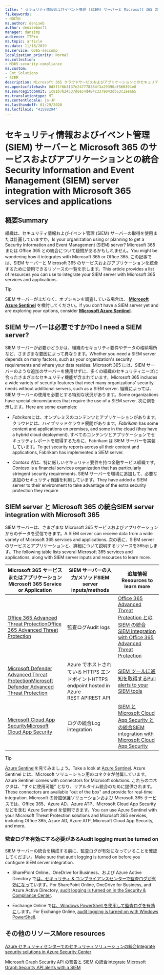 ```yaml
---
title: " セキュリティ情報およびイベント管理 (SIEM) サーバーと Microsoft 365 のサービスおよびアプリケーションとの統合"
f1.keywords:
- NOCSH
ms.author: deniseb
author: denisebmsft
manager: dansimp
audience: ITPro
ms.topic: article
ms.date: 11/18/2019
ms.service: O365-seccomp
localization_priority: Normal
ms.collection:
- M365-security-compliance
ms.custom:
- Ent_Solutions
- SIEM
description: Microsoft 365 クラウドサービスおよびアプリケーションとのセキュリティ情報およびイベント管理 (SIEM) サーバーの統合の概要を理解する
ms.openlocfilehash: 0d5f1f6b3137e247778384f3a29390af560394e8
ms.sourcegitcommit: 1c91b7b24537d0e54d484c3379043db53c1aea65
ms.translationtype: MT
ms.contentlocale: ja-JP
ms.lasthandoff: 01/29/2020
ms.locfileid: "41598294"
---
```

#  <a name="security-information-and-event-management-siem-server-integration-with-microsoft-365-services-and-applications"></a><span data-ttu-id="1cb09-103">セキュリティ情報およびイベント管理 (SIEM) サーバーと Microsoft 365 のサービスおよびアプリケーションとの統合</span><span class="sxs-lookup"><span data-stu-id="1cb09-103">Security Information and Event Management (SIEM) server integration with Microsoft 365 services and applications</span></span>

## <a name="summary"></a><span data-ttu-id="1cb09-104">概要</span><span class="sxs-lookup"><span data-stu-id="1cb09-104">Summary</span></span>

<span data-ttu-id="1cb09-105">組織は、セキュリティ情報およびイベント管理 (SIEM) サーバーの取得を使用または計画していますか。</span><span class="sxs-lookup"><span data-stu-id="1cb09-105">Is your organization using or planning to get a Security Information and Event Management (SIEM) server?</span></span> <span data-ttu-id="1cb09-106">Microsoft 365 または Office 365 との統合について疑問があるかもしれません。</span><span class="sxs-lookup"><span data-stu-id="1cb09-106">You might be wondering how it integrates with Microsoft 365 or Office 365.</span></span> <span data-ttu-id="1cb09-107">この記事では、SIEM サーバーと Microsoft 365 のサービスおよびアプリケーションを統合するために使用できるリソースの一覧を示します。</span><span class="sxs-lookup"><span data-stu-id="1cb09-107">This article provides a list of resources you can use to integrate your SIEM server with Microsoft 365 services and applications.</span></span>

> [!TIP]
> <span data-ttu-id="1cb09-108">SIEM サーバーがまだなく、オプションを調査している場合は、 **[Microsoft Azure Sentinel](https://docs.microsoft.com/azure/sentinel/overview)** を検討してください。</span><span class="sxs-lookup"><span data-stu-id="1cb09-108">If you don't have a SIEM server yet and are exploring your options, consider **[Microsoft Azure Sentinel](https://docs.microsoft.com/azure/sentinel/overview)**.</span></span>

## <a name="do-i-need-a-siem-server"></a><span data-ttu-id="1cb09-109">SIEM サーバーは必要ですか?</span><span class="sxs-lookup"><span data-stu-id="1cb09-109">Do I need a SIEM server?</span></span>

<span data-ttu-id="1cb09-110">SIEM サーバーが必要かどうかは、組織のセキュリティ要件やデータの格納場所など、さまざまな要因によって異なります。</span><span class="sxs-lookup"><span data-stu-id="1cb09-110">Whether you need a SIEM server depends on many factors, such as your organization's security requirements and where your data resides.</span></span> <span data-ttu-id="1cb09-111">Microsoft 365 には、SIEM サーバーのような追加のサーバーを使用せずに、多くの組織のセキュリティニーズに合ったさまざまなセキュリティ機能が含まれています。</span><span class="sxs-lookup"><span data-stu-id="1cb09-111">Microsoft 365 includes a wide variety of security features that meet many organizations' security needs without additional servers, such as a SIEM server.</span></span> <span data-ttu-id="1cb09-112">組織によっては、SIEM サーバーの使用を必要とする特別な状況があります。</span><span class="sxs-lookup"><span data-stu-id="1cb09-112">Some organizations have special circumstances that require the use of a SIEM server.</span></span> <span data-ttu-id="1cb09-113">次に例を示します。</span><span class="sxs-lookup"><span data-stu-id="1cb09-113">Here are some examples:</span></span>

- <span data-ttu-id="1cb09-114">*Fabrikam*には、オンプレミスのコンテンツとアプリケーションがあります。クラウドには、ハイブリッドクラウド展開があります。</span><span class="sxs-lookup"><span data-stu-id="1cb09-114">*Fabrikam* has some content and applications on premises, and some in the cloud (they have a hybrid cloud deployment).</span></span> <span data-ttu-id="1cb09-115">すべてのコンテンツとアプリケーションでセキュリティレポートを取得するために、Fabrikam は SIEM サーバーを実装しています。</span><span class="sxs-lookup"><span data-stu-id="1cb09-115">To get security reports across all their content and applications, Fabrikam has implemented a SIEM server.</span></span> 

- <span data-ttu-id="1cb09-116">*Contoso 社*は、特に厳しいセキュリティ要件を持つ金融サービス組織です。</span><span class="sxs-lookup"><span data-stu-id="1cb09-116">*Contoso* is a financial services organization that has particularly stringent security requirements.</span></span> <span data-ttu-id="1cb09-117">SIEM サーバーを環境に追加して、必要な追加のセキュリティ保護を利用しています。</span><span class="sxs-lookup"><span data-stu-id="1cb09-117">They have added a SIEM server to their environment to take advantage of the extra security protection they require.</span></span>

## <a name="siem-server-integration-with-microsoft-365"></a><span data-ttu-id="1cb09-118">SIEM server と Microsoft 365 の統合</span><span class="sxs-lookup"><span data-stu-id="1cb09-118">SIEM server integration with Microsoft 365</span></span>

<span data-ttu-id="1cb09-119">SIEM サーバーは、さまざまな Microsoft 365 サービスおよびアプリケーションからのデータを受信できます。</span><span class="sxs-lookup"><span data-stu-id="1cb09-119">A SIEM server can receive data from a wide variety of Microsoft 365 services and applications.</span></span> <span data-ttu-id="1cb09-120">次の表に、SIEM server のサービスとアプリケーションと、詳細について説明するリソースを365示します。</span><span class="sxs-lookup"><span data-stu-id="1cb09-120">The following table lists several Microsoft 365 services and applications, along with SIEM server inputs and resources to learn more.</span></span> 

| <span data-ttu-id="1cb09-121">Microsoft 365 サービスまたはアプリケーション</span><span class="sxs-lookup"><span data-stu-id="1cb09-121">Microsoft 365 Service or Application</span></span> | <span data-ttu-id="1cb09-122">SIEM サーバーの入力/メソッド</span><span class="sxs-lookup"><span data-stu-id="1cb09-122">SIEM server inputs/methods</span></span> | <span data-ttu-id="1cb09-123">追加情報</span><span class="sxs-lookup"><span data-stu-id="1cb09-123">Resources to learn more</span></span> |
| --- | --- | --- |
| [<span data-ttu-id="1cb09-124">Office 365 Advanced Threat Protection</span><span class="sxs-lookup"><span data-stu-id="1cb09-124">Office 365 Advanced Threat Protection</span></span>](office-365-atp.md)  | <span data-ttu-id="1cb09-125">監査ログ</span><span class="sxs-lookup"><span data-stu-id="1cb09-125">Audit logs</span></span> | [<span data-ttu-id="1cb09-126">Office 365 Advanced Threat Protection との SIEM の統合</span><span class="sxs-lookup"><span data-stu-id="1cb09-126">SIEM integration with Office 365 Advanced Threat Protection</span></span>](siem-integration-with-office-365-ti.md) |
| [<span data-ttu-id="1cb09-127">Microsoft Defender Advanced Threat Protection</span><span class="sxs-lookup"><span data-stu-id="1cb09-127">Microsoft Defender Advanced Threat Protection</span></span>](https://docs.microsoft.com/windows/security/threat-protection/) | <span data-ttu-id="1cb09-128">Azure でホストされている HTTPS エンドポイント</span><span class="sxs-lookup"><span data-stu-id="1cb09-128">HTTPS endpoint hosted in Azure</span></span> <br/><span data-ttu-id="1cb09-129">REST API</span><span class="sxs-lookup"><span data-stu-id="1cb09-129">REST API</span></span>| [<span data-ttu-id="1cb09-130">SIEM ツールに通知を取得する</span><span class="sxs-lookup"><span data-stu-id="1cb09-130">Pull alerts to your SIEM tools</span></span>](https://docs.microsoft.com/windows/security/threat-protection/microsoft-defender-atp/configure-siem) |
| [<span data-ttu-id="1cb09-131">Microsoft Cloud App Security</span><span class="sxs-lookup"><span data-stu-id="1cb09-131">Microsoft Cloud App Security</span></span>](https://docs.microsoft.com/cloud-app-security/what-is-cloud-app-security) | <span data-ttu-id="1cb09-132">ログの統合</span><span class="sxs-lookup"><span data-stu-id="1cb09-132">Log integration</span></span> | [<span data-ttu-id="1cb09-133">SIEM と Microsoft Cloud App Security との統合</span><span class="sxs-lookup"><span data-stu-id="1cb09-133">SIEM integration with Microsoft Cloud App Security</span></span>](https://docs.microsoft.com/cloud-app-security/siem) |

> [!TIP]
> <span data-ttu-id="1cb09-134">[Azure Sentinel](https://docs.microsoft.com/azure/sentinel/overview)を見てみましょう。</span><span class="sxs-lookup"><span data-stu-id="1cb09-134">Take a look at [Azure Sentinel](https://docs.microsoft.com/azure/sentinel/overview).</span></span> <span data-ttu-id="1cb09-135">Azure Sentinel には、Microsoft ソリューション用のコネクタが付属しています。</span><span class="sxs-lookup"><span data-stu-id="1cb09-135">Azure Sentinel comes with connectors for Microsoft solutions.</span></span> <span data-ttu-id="1cb09-136">これらのコネクタは、"すぐに使用可能" となり、リアルタイム統合のために提供されます。</span><span class="sxs-lookup"><span data-stu-id="1cb09-136">These connectors are available "out of the box" and provide for real-time integration.</span></span> <span data-ttu-id="1cb09-137">Microsoft の脅威保護ソリューションおよび Microsoft 365 サービスでは、Office 365、Azure AD、Azure ATP、Microsoft Cloud App Security などを含む Azure Sentinel を使用できます。</span><span class="sxs-lookup"><span data-stu-id="1cb09-137">You can use Azure Sentinel with your Microsoft Threat Protection solutions and Microsoft 365 services, including Office 365, Azure AD, Azure ATP, Microsoft Cloud App Security, and more.</span></span>

### <a name="audit-logging-must-be-turned-on"></a><span data-ttu-id="1cb09-138">監査ログを有効にする必要がある</span><span class="sxs-lookup"><span data-stu-id="1cb09-138">Audit logging must be turned on</span></span>

<span data-ttu-id="1cb09-139">SIEM サーバーの統合を構成する前に、監査ログが有効になっていることを確認してください。</span><span class="sxs-lookup"><span data-stu-id="1cb09-139">Make sure that audit logging is turned on before you configure SIEM server integration.</span></span> 

- <span data-ttu-id="1cb09-140">SharePoint Online、OneDrive for Business、および Azure Active Directory で[は、セキュリティ & コンプライアンスセンターで監査ログが有効になっ](https://docs.microsoft.com/office365/securitycompliance/turn-audit-log-search-on-or-off)ています。</span><span class="sxs-lookup"><span data-stu-id="1cb09-140">For SharePoint Online, OneDrive for Business, and Azure Active Directory, [audit logging is turned on in the Security & Compliance Center](https://docs.microsoft.com/office365/securitycompliance/turn-audit-log-search-on-or-off).</span></span>

- <span data-ttu-id="1cb09-141">Exchange Online で[は、Windows PowerShell を使用して監査ログを有効に](https://docs.microsoft.com/office365/securitycompliance/enable-mailbox-auditing)します。</span><span class="sxs-lookup"><span data-stu-id="1cb09-141">For Exchange Online, [audit logging is turned on with Windows PowerShell](https://docs.microsoft.com/office365/securitycompliance/enable-mailbox-auditing).</span></span>
 
## <a name="more-resources"></a><span data-ttu-id="1cb09-142">その他のリソース</span><span class="sxs-lookup"><span data-stu-id="1cb09-142">More resources</span></span>

[<span data-ttu-id="1cb09-143">Azure セキュリティセンターでのセキュリティソリューションの統合</span><span class="sxs-lookup"><span data-stu-id="1cb09-143">Integrate security solutions in Azure Security Center</span></span>](https://docs.microsoft.com/azure/security-center/security-center-partner-integration#exporting-data-to-a-siem)

[<span data-ttu-id="1cb09-144">Microsoft Graph Security API の警告と SIEM の統合</span><span class="sxs-lookup"><span data-stu-id="1cb09-144">Integrate Microsoft Graph Security API alerts with a SIEM</span></span>](https://docs.microsoft.com/graph/security-integration)